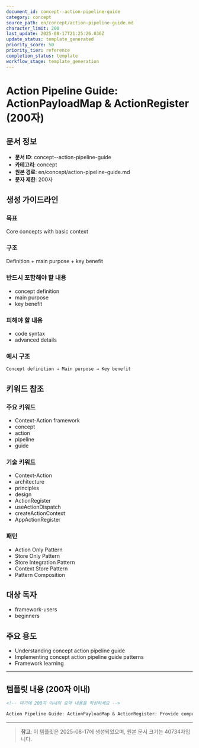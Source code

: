 ```yaml
---
document_id: concept--action-pipeline-guide
category: concept
source_path: en/concept/action-pipeline-guide.md
character_limit: 200
last_update: 2025-08-17T21:25:26.036Z
update_status: template_generated
priority_score: 50
priority_tier: reference
completion_status: template
workflow_stage: template_generation
---
```


# Action Pipeline Guide: ActionPayloadMap & ActionRegister (200자)

## 문서 정보
- **문서 ID**: concept--action-pipeline-guide
- **카테고리**: concept
- **원본 경로**: en/concept/action-pipeline-guide.md
- **문자 제한**: 200자

## 생성 가이드라인

### 목표
Core concepts with basic context

### 구조
Definition + main purpose + key benefit

### 반드시 포함해야 할 내용
- concept definition
- main purpose
- key benefit

### 피해야 할 내용  
- code syntax
- advanced details

### 예시 구조
```
Concept definition → Main purpose → Key benefit
```

## 키워드 참조

### 주요 키워드
- Context-Action framework
- concept
- action
- pipeline
- guide

### 기술 키워드
- Context-Action
- architecture
- principles
- design
- ActionRegister
- useActionDispatch
- createActionContext
- AppActionRegister

### 패턴
- Action Only Pattern
- Store Only Pattern
- Store Integration Pattern
- Context Store Pattern
- Pattern Composition

## 대상 독자
- framework-users
- beginners

## 주요 용도
- Understanding concept  action pipeline guide
- Implementing concept  action pipeline guide patterns
- Framework learning

---

## 템플릿 내용 (200자 이내)

```markdown
<!-- 여기에 200자 이내의 요약 내용을 작성하세요 -->

Action Pipeline Guide: ActionPayloadMap & ActionRegister: Provide comprehensive guidance on concept  action pipeline guide의 핵심 개념과 Context-Action 프레임워크에서의 역할을 간단히 설명.
```

---

> **참고**: 이 템플릿은 2025-08-17에 생성되었으며, 
> 원본 문서 크기는 40734자입니다.
